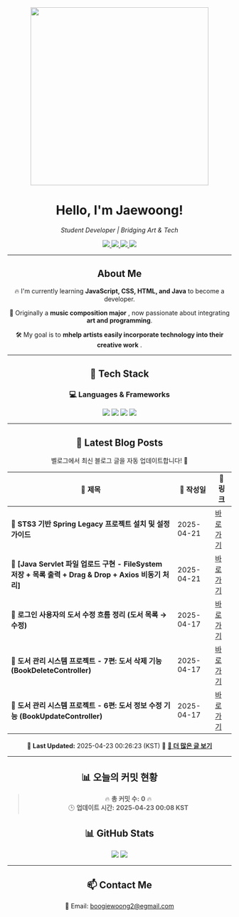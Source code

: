 
<div align="center">
  <img src="https://github.com/Jaewoong-Hwang/Jaewoong-Hwang/blob/main/Character.gif" width="400">
<h1 align="center" font-weight="bold">Hello, I'm Jaewoong! </h1>

<p align="center"><em>Student Developer | Bridging Art & Tech</em></p>

<p align="center">
  <a href="https://github.com/Jaewoong-Hwang">
    <img src="https://img.shields.io/github/followers/Jaewoong-Hwang?label=Follow&style=social" />
  </a>
  <a href="https://velog.io/@mypalebluedot29/posts">
    <img src="https://img.shields.io/badge/Velog-20C997?style=flat-square&logo=velog&logoColor=white"/>
  </a>
  <a href="https://www.youtube.com/@boogiewoong2819">
    <img src="https://img.shields.io/badge/YouTube-FF0000?style=flat-square&logo=youtube&logoColor=white"/>
  </a>
  <a href="https://www.instagram.com/boogie_woong2">
    <img src="https://img.shields.io/badge/Instagram-E4405F?style=flat-square&logo=instagram&logoColor=white"/>
  </a>
</p>

---

## About Me
 <p>🔥 I'm currently learning <strong>JavaScript, CSS, HTML, and Java</strong> to become a developer.</p>
 <p>🎨 Originally a <strong>music composition major</strong> , now passionate about integrating <strong>art and programming</strong>.</p>
 <p>🛠 My goal is to <strong>mhelp artists easily incorporate technology into their creative work</strong> .</p>

---

## 🚀 Tech Stack
### 💻 Languages & Frameworks
<p>
  <img src="https://img.shields.io/badge/JavaScript-F7DF1E?style=for-the-badge&logo=javascript&logoColor=black"/>
  <img src="https://img.shields.io/badge/CSS3-1572B6?style=for-the-badge&logo=css3&logoColor=white"/>
  <img src="https://img.shields.io/badge/HTML5-E34F26?style=for-the-badge&logo=html5&logoColor=white"/>
  <img src="https://img.shields.io/badge/Java-007396?style=for-the-badge&logo=java&logoColor=white"/>
</p>

---



## 📝 Latest Blog Posts
 벨로그에서 최신 블로그 글을 자동 업데이트합니다! 🚀

<!-- BLOG-POST-LIST:START -->
| 📝 제목 | 📅 작성일 | 🔗 링크 |
|---------|------------------|---------|
| **📌 STS3 기반 Spring Legacy 프로젝트 설치 및 설정 가이드** | 2025-04-21 | [바로가기](https://velog.io/@mypalebluedot29/STS3-기반-Spring-Legacy-프로젝트-설치-및-설정-가이드-ezi8xefe) |
| **📌 [Java Servlet 파일 업로드 구현 - FileSystem 저장 + 목록 출력 + Drag & Drop + Axios 비동기 처리]** | 2025-04-21 | [바로가기](https://velog.io/@mypalebluedot29/Java-Servlet-파일-업로드-구현-FileSystem-저장-목록-출력-Drag-Drop-Axios-비동기-처리) |
| **📌 로그인 사용자의 도서 수정 흐름 정리 (도서 목록 → 수정)** | 2025-04-17 | [바로가기](https://velog.io/@mypalebluedot29/로그인-사용자의-도서-수정-흐름-정리-도서-목록-수정-p7u443dd) |
| **📌 도서 관리 시스템 프로젝트 - 7편: 도서 삭제 기능 (BookDeleteController)** | 2025-04-17 | [바로가기](https://velog.io/@mypalebluedot29/도서-관리-시스템-프로젝트-7편-도서-삭제-기능-BookDeleteController-cfjl0yub) |
| **📌 도서 관리 시스템 프로젝트 - 6편: 도서 정보 수정 기능 (BookUpdateController)** | 2025-04-17 | [바로가기](https://velog.io/@mypalebluedot29/도서-관리-시스템-프로젝트-6편-도서-정보-수정-기능-BookUpdateController-ny5bqxul) |

📅 **Last Updated:** 2025-04-23 00:26:23 (KST)
🔗 **[📖 더 많은 글 보기](https://velog.io/@mypalebluedot29)**
<!-- BLOG-POST-LIST:END -->




---












































































































































































































































































































































































































































































































































































## 📊 오늘의 커밋 현황
> 🔥 **총 커밋 수:** **0** 🔥  
> 🕒 **업데이트 시간:** **2025-04-23 00:08 KST**

## 📊 GitHub Stats
<p align="center">
  <img src="https://github-readme-stats.vercel.app/api?username=Jaewoong-Hwang&show_icons=true&theme=tokyonight"/>
  <img src="https://github-readme-streak-stats.herokuapp.com/?user=Jaewoong-Hwang&theme=tokyonight"/>
</p>


---

## 📫 Contact Me
 📧 Email: boogiewoong2@egmail.com 

</div>





